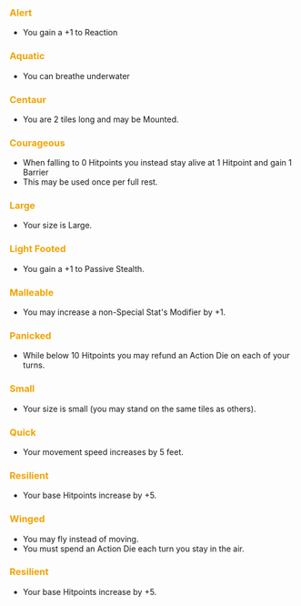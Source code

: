 ### <span style="font-weight:bold;color:rgb(240, 164, 0)">Alert</span>
- You gain a +1 to Reaction
### <span style="font-weight:bold;color:rgb(240, 164, 0)">Aquatic</span>
- You can breathe underwater
### <span style="font-weight:bold;color:rgb(240, 164, 0)">Centaur </span>
- You are 2 tiles long and may be Mounted.
### <span style="font-weight:bold;color:rgb(240, 164, 0)">Courageous </span>
- When falling to 0 Hitpoints you instead stay alive at 1 Hitpoint and gain 1 Barrier
- This may be used once per full rest.
### <span style="font-weight:bold;color:rgb(240, 164, 0)">Large</span>
- Your size is Large.
### <span style="font-weight:bold;color:rgb(240, 164, 0)">Light Footed</span>
- You gain a +1 to Passive Stealth.
### <span style="font-weight:bold;color:rgb(240, 164, 0)">Malleable</span>
- You may increase a non-Special Stat's Modifier by +1.
### <span style="font-weight:bold;color:rgb(240, 164, 0)">Panicked </span>
- While below 10 Hitpoints you may refund an Action Die on each of your turns.
### <span style="font-weight:bold;color:rgb(240, 164, 0)">Small</span>
- Your size is small (you may stand on the same tiles as others).
### <span style="font-weight:bold;color:rgb(240, 164, 0)">Quick</span>
- Your movement speed increases by 5 feet.
### <span style="font-weight:bold;color:rgb(240, 164, 0)">Resilient </span>
- Your base Hitpoints increase by +5.
### <span style="font-weight:bold;color:rgb(240, 164, 0)">Winged</span>
- You may fly instead of moving.
- You must spend an Action Die each turn you stay in the air.
### <span style="font-weight:bold;color:rgb(240, 164, 0)">Resilient </span>
- Your base Hitpoints increase by +5.